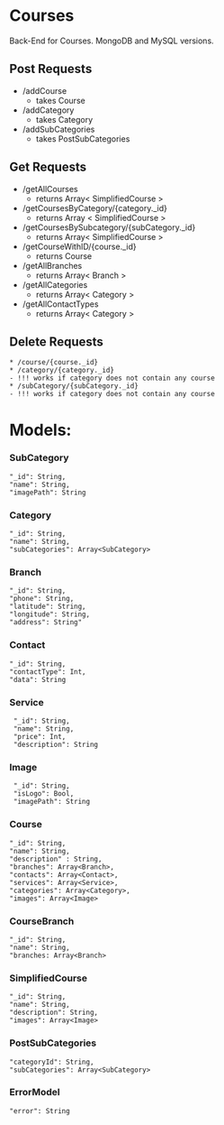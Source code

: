 # Courses
Back-End for Courses. MongoDB and MySQL versions.


## Post Requests
* /addCourse
    - takes Course
* /addCategory
    - takes Category
* /addSubCategories
    - takes PostSubCategories

## Get Requests
* /getAllCourses
   - returns Array< SimplifiedCourse >
* /getCoursesByCategory/{category._id}
   - returns Array < SimplifiedCourse >
* /getCoursesBySubcategory/{subCategory._id}
   - returns Array< SimplifiedCourse >
* /getCourseWithID/{course._id}
   - returns Course
* /getAllBranches
   - returns Array< Branch >
* /getAllCategories
   - returns Array< Category >
* /getAllContactTypes
   - returns Array< Category >


## Delete Requests
    * /course/{course._id}
    * /category/{category._id} 
    - !!! works if category does not contain any course
    * /subCategory/{subCategory._id}
    - !!! works if category does not contain any course

# Models:

### SubCategory
    "_id": String,
    "name": String,
    "imagePath": String
    
### Category
    "_id": String,
    "name": String,
    "subCategories": Array<SubCategory>

### Branch
    "_id": String,
    "phone": String,
    "latitude": String,
    "longitude": String,
    "address": String"

### Contact
    "_id": String,
    "contactType": Int,
    "data": String

### Service
     "_id": String,
     "name": String,
     "price": Int,
     "description": String
     
### Image 
     "_id": String,
     "isLogo": Bool,
     "imagePath": String
    
### Course
    "_id": String,
    "name": String,
    "description" : String,
    "branches": Array<Branch>,
    "contacts": Array<Contact>,
    "services": Array<Service>,
    "categories": Array<Category>,
    "images": Array<Image>
     
### CourseBranch
    "_id": String,
    "name": String,
    "branches: Array<Branch>
    
### SimplifiedCourse
    "_id": String,
    "name": String,
    "description": String,
    "images": Array<Image>
    
### PostSubCategories
    "categoryId": String,
    "subCategories": Array<SubCategory>
    
    
### ErrorModel
    "error": String


